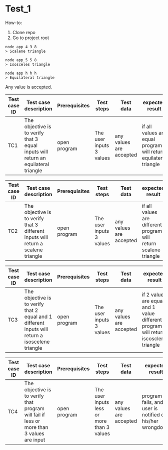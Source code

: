# Test_1

How-to:

1. Clone repo
2. Go to project root

```
node app 4 3 8
> Scalene triangle
```
```
node app 5 5 8
> Isosceles triangle
```

```
node app h h h 
> Equilateral triangle
```

Any value is accepted.

| Test case ID | Test case description                                                                | Prerequisites | Test steps               | Test data               | expected result                                                  | actual result                         | status  |
|--------------|--------------------------------------------------------------------------------------|---------------|--------------------------|-------------------------|------------------------------------------------------------------|---------------------------------------|---------|
| TC1          | The objective is to verify that  3 equal inputs will return an  equilateral triangle | open program  | The user inputs 3 values | any values are accepted | if all values are equal program will return equilateral triangle | program returned equilateral triangle | success |

| Test case ID | Test case description                                                               | Prerequisites | Test steps               | Test data               | expected result                                                  | actual result                     | status  |
|--------------|-------------------------------------------------------------------------------------|---------------|--------------------------|-------------------------|------------------------------------------------------------------|-----------------------------------|---------|
| TC2          | The objective is to verify that  3 different inputs will return a  scalene triangle | open program  | The user inputs 3 values | any values are accepted | if all values are different program will return scalene triangle | program returned scalene triangle | success |

| Test case ID | Test case description                                                                              | Prerequisites | Test steps               | Test data               | expected result                                                                     | actual result                       | status  |
|--------------|----------------------------------------------------------------------------------------------------|---------------|--------------------------|-------------------------|-------------------------------------------------------------------------------------|-------------------------------------|---------|
| TC3          | The objective is to verify that  2 equal and 1 different inputs will return a  isoscelene triangle | open program  | The user inputs 3 values | any values are accepted | if 2 values are equal and 1 value different program will return iscosclene triangle | program returned isosclene triangle | success |

| Test case ID | Test case description                                                                      | Prerequisites | Test steps                                 | Test data               | expected result                                           | actual result | status  |
|--------------|--------------------------------------------------------------------------------------------|---------------|--------------------------------------------|-------------------------|-----------------------------------------------------------|---------------|---------|
| TC4          | The objective is to verify that  program will fail if less or more than 3 values are input | open program  | The user inputs less or more than 3 values | any values are accepted | program fails, and user is notified of his/her wrongdoing | program fails | success |
